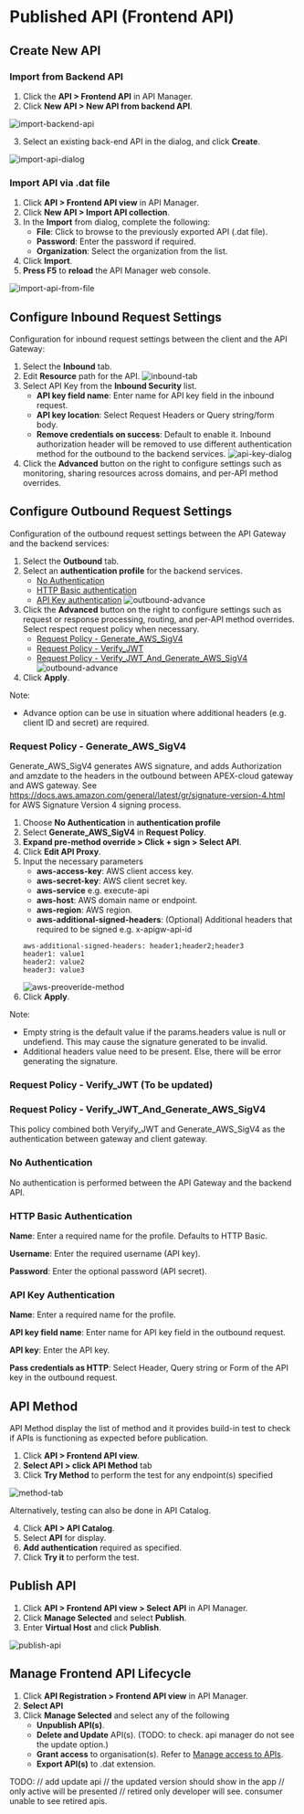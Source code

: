 # Published API (Frontend API)

## Create New API

### Import from Backend API

1. Click the **API > Frontend API** in API Manager.
2. Click **New API > New API from backend API**.

![import-backend-api](./image/publish-api/import-backend-api.jpg)

3. Select an existing back-end API in the dialog, and click **Create**.

![import-api-dialog](./image/publish-api/import-api-dialog.jpg)

### Import API via .dat file

1. Click **API > Frontend API view** in API Manager.
2. Click **New API > Import API collection**.
3. In the **Import** from dialog, complete the following:
   - **File**: Click to browse to the previously exported API (.dat file).
   - **Password**: Enter the password if required.
   - **Organization**: Select the organization from the list.
4. Click **Import**.
5. **Press F5** to **reload** the API Manager web console.

![import-api-from-file](./image/publish-api/import-api-from-file.jpg)

## Configure Inbound Request Settings

Configuration for inbound request settings between the client and the API Gateway:

1. Select the **Inbound** tab.
2. Edit **Resource** path for the API.
   ![inbound-tab](./image/publish-api/inbound-tab.jpg)
3. Select API Key from the **Inbound Security** list.
   - **API key field name**: Enter name for API key field in the inbound request.
   - **API key location**: Select Request Headers or Query string/form body.
   - **Remove credentials on success**: Default to enable it. Inbound authorization header will be removed to use different authentication method for the outbound to the backend services.
     ![api-key-dialog](./image/publish-api/api-key-dialog.jpg)
4. Click the **Advanced** button on the right to configure settings such as monitoring, sharing resources across domains, and per-API method overrides.

## Configure Outbound Request Settings

Configuration of the outbound request settings between the API Gateway and the backend services:

1. Select the **Outbound** tab.
2. Select an **authentication profile** for the backend services.
   - [No Authentication](#no-authentication)
   - [HTTP Basic authentication](#http-basic-authentication)
   - [API Key authentication](#api-key-authentication)
     ![outbound-advance](./image/publish-api/outbound-simple.jpg)
3. Click the **Advanced** button on the right to configure settings such as request or response processing, routing, and per-API method overrides. Select respect request policy when necessary.
   - [Request Policy - Generate_AWS_SigV4](#request-policy---generateawssigv4)
   - [Request Policy - Verify_JWT](#request-policy---verifyjwt-to-be-updated)
   - [Request Policy - Verify_JWT_And_Generate_AWS_SigV4](#request-policy---verifyjwtandgenerateawssigv4)
     ![outbound-advance](./image/publish-api/outbound-advance.jpg)
4. Click **Apply**.

Note:

- Advance option can be use in situation where additional headers (e.g. client ID and secret) are required.

### Request Policy - Generate_AWS_SigV4

Generate_AWS_SigV4 generates AWS signature, and adds Authorization and amzdate to the headers in the outbound between APEX-cloud gateway and AWS gateway. See https://docs.aws.amazon.com/general/latest/gr/signature-version-4.html for AWS Signature Version 4 signing process.

1. Choose **No Authentication** in **authentication profile**
2. Select **Generate_AWS_SigV4** in **Request Policy**.
3. **Expand pre-method override > Click + sign > Select API**.
4. Click **Edit API Proxy**.
5. Input the necessary parameters
   - **aws-access-key**: AWS client access key.
   - **aws-secret-key**: AWS client secret key.
   - **aws-service** e.g. execute-api
   - **aws-host**: AWS domain name or endpoint.
   - **aws-region**: AWS region.
   - **aws-additional-signed-headers**: (Optional) Additional headers that required to be signed e.g. x-apigw-api-id
   ```
   aws-additional-signed-headers: header1;header2;header3
   header1: value1
   header2: value2
   header3: value3
   ```
   ![aws-preoveride-method](./image/publish-api/aws-preoveride-method.jpg)
6. Click **Apply**.

Note:

- Empty string is the default value if the params.headers value is null or undefiend. This may cause the signature generated to be invalid.
- Additional headers value need to be present. Else, there will be error generating the signature.

### Request Policy - Verify_JWT (To be updated)

### Request Policy - Verify_JWT_And_Generate_AWS_SigV4

This policy combined both Veryify_JWT and Generate_AWS_SigV4 as the authentication between gateway and client gateway.

### No Authentication

No authentication is performed between the API Gateway and the backend API.

### HTTP Basic Authentication

**Name**: Enter a required name for the profile. Defaults to HTTP Basic.

**Username**: Enter the required username (API key).

**Password**: Enter the optional password (API secret).

### API Key Authentication

**Name**: Enter a required name for the profile.

**API key field name**: Enter name for API key field in the outbound request.

**API key**: Enter the API key.

**Pass credentials as HTTP**: Select Header, Query string or Form of the API key in the outbound request.

## API Method

API Method display the list of method and it provides build-in test to check if APIs is functioning as expected before publication.

1. Click **API > Frontend API view**.
2. **Select API > click API Method** tab
3. Click **Try Method** to perform the test for any endpoint(s) specified

![method-tab](./image/publish-api/method-tab.jpg)

Alternatively, testing can also be done in API Catalog.

4. Click **API > API Catalog**.
5. Select **API** for display.
6. **Add authentication** required as specified.
7. Click **Try it** to perform the test.

## Publish API

1. Click **API > Frontend API view > Select API** in API Manager.
2. Click **Manage Selected** and select **Publish**.
3. Enter **Virtual Host** and click **Publish**.

![publish-api](./image/publish-api/publish-api.jpg)

## Manage Frontend API Lifecycle

1. Click **API Registration > Frontend API view** in API Manager.
2. **Select API**
3. Click **Manage Selected** and select any of the following
   - **Unpublish API(s)**.
   - **Delete and Update** API(s). (TODO: to check. api manager do not see the update option.)
   - **Grant access** to organisation(s). Refer to [Manage access to APIs](/publisher/manage-access-to-apis/).
   - **Export API(s)** to .dat extension.

TODO:
// add update api
// the updated version should show in the app
// only active will be presented
// retired only developer will see. consumer unable to see retired apis.
